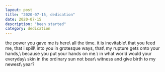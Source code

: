 ```yaml
---
layout: post
title: "2020-07-15, dedication"
date: 2020-07-15
description: "been started"
category: dedication
---
```

the power you gave me is here\\
all the time. it is inevitable\\
that you feed me, that i spill\\
into you in grotesque ways, that\\
my rupture gets onto your hands,\\
because you put your hands on me.\\
in what world would your everyday\\
skin in the ordinary sun not bear\\
witness and give birth to my newest\\
year?
